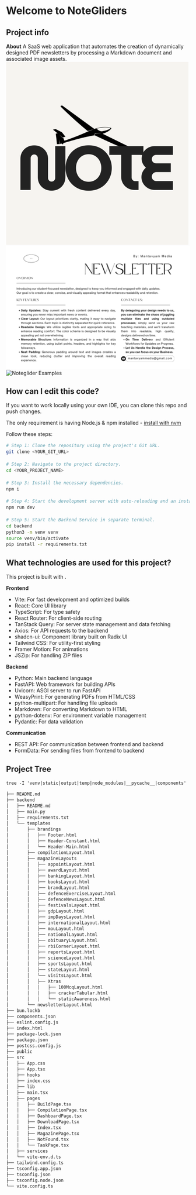 # Welcome to NoteGliders

## Project info

**About**
A SaaS web application that automates the creation of dynamically designed PDF newsletters by processing a Markdown document and associated image assets.
![Noteglider Logo](public/noteglider-logo.png)
![Noteglider Description](public/og-image.png)
![Noteglider Examples](public/landing-assets/landing-1.png)

## How can I edit this code?

If you want to work locally using your own IDE, you can clone this repo and push changes. 

The only requirement is having Node.js & npm installed - [install with nvm](https://github.com/nvm-sh/nvm#installing-and-updating)

Follow these steps:

```sh
# Step 1: Clone the repository using the project's Git URL.
git clone <YOUR_GIT_URL>

# Step 2: Navigate to the project directory.
cd <YOUR_PROJECT_NAME>

# Step 3: Install the necessary dependencies.
npm i

# Step 4: Start the development server with auto-reloading and an instant preview.
npm run dev

# Step 5: Start the Backend Service in separate terminal.
cd backend
python3 -m venv venv
source venv/bin/activate
pip install -r requirements.txt
```

## What technologies are used for this project?

This project is built with .

**Frontend**
- Vite: For fast development and optimized builds
- React: Core UI library
- TypeScript: For type safety
- React Router: For client-side routing
- TanStack Query: For server state management and data fetching
- Axios: For API requests to the backend
- shadcn-ui: Component library built on Radix UI
- Tailwind CSS: For utility-first styling
- Framer Motion: For animations
- JSZip: For handling ZIP files

**Backend**
- Python: Main backend language
- FastAPI: Web framework for building APIs
- Uvicorn: ASGI server to run FastAPI
- WeasyPrint: For generating PDFs from HTML/CSS
- python-multipart: For handling file uploads
- Markdown: For converting Markdown to HTML
- python-dotenv: For environment variable management
- Pydantic: For data validation

**Communication**
- REST API: For communication between frontend and backend
- FormData: For sending files from frontend to backend

## Project Tree
```
tree -I 'venv|static|output|temp|node_modules|__pycache__|components'
```

```
├── README.md
├── backend
│   ├── README.md
│   ├── main.py
│   ├── requirements.txt
│   └── templates
│       ├── brandings
│       │   ├── Footer.html
│       │   ├── Header-Constant.html
│       │   └── Header-Main.html
│       ├── compilationLayout.html
│       ├── magazineLayouts
│       │   ├── appointLayout.html
│       │   ├── awardLayout.html
│       │   ├── bankingLayout.html
│       │   ├── booksLayout.html
│       │   ├── brandLayout.html
│       │   ├── defenceExerciseLayout.html
│       │   ├── defenceNewsLayout.html
│       │   ├── festivalsLayout.html
│       │   ├── gdpLayout.html
│       │   ├── impDaysLayout.html
│       │   ├── internationalLayout.html
│       │   ├── mouLayout.html
│       │   ├── nationalLayout.html
│       │   ├── obituaryLayout.html
│       │   ├── rbiCornerLayout.html
│       │   ├── reportsLayout.html
│       │   ├── scienceLayout.html
│       │   ├── sportsLayout.html
│       │   ├── stateLayout.html
│       │   └── visitsLayout.html
│       │   ├── Xtras
│       │   │   ├── 100McqLayout.html
│       │   │   ├── crackerTabular.html
│       │   │   └── staticAwareness.html
│       └── newsletterLayout.html
├── bun.lockb
├── components.json
├── eslint.config.js
├── index.html
├── package-lock.json
├── package.json
├── postcss.config.js
├── public
├── src
│   ├── App.css
│   ├── App.tsx
│   ├── hooks
│   ├── index.css
│   ├── lib
│   ├── main.tsx
│   ├── pages
│   │   ├── BuildPage.tsx
│   │   ├── CompilationPage.tsx
│   │   ├── DashboardPage.tsx
│   │   ├── DownloadPage.tsx
│   │   ├── Index.tsx
│   │   ├── MagazinePage.tsx
│   │   ├── NotFound.tsx
│   │   └── TaskPage.tsx
│   ├── services
│   └── vite-env.d.ts
├── tailwind.config.ts
├── tsconfig.app.json
├── tsconfig.json
├── tsconfig.node.json
└── vite.config.ts
```
